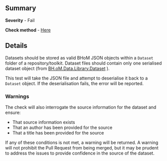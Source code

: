 ## Summary

**Severity** - Fail

**Check method** - [Here](https://github.com/BHoM/Test_Toolkit/blob/master/CodeComplianceTest_Engine/Query/DynamicChecks/IsValidDataset.cs)

## Details

Datasets should be stored as valid BHoM JSON objects within a `Dataset` folder of a repository/toolkit. Dataset files should contain only one serialised dataset object (from [BH.oM.Data.Library.Dataset](https://github.com/BHoM/BHoM/blob/master/Data_oM/Library/Dataset.cs) ).

This test will take the JSON file and attempt to deserialise it back to a `Dataset` object. If the deserialisation fails, the error will be reported.

### Warnings

The check will also interrogate the source information for the dataset and ensure:

 - That source information exists
 - That an author has been provided for the source
 - That a title has been provided for the source

If any of these conditions is not met, a warning will be returned. A warning will not prohibit the Pull Request from being merged, but it may be prudent to address the issues to provide confidence in the source of the dataset.